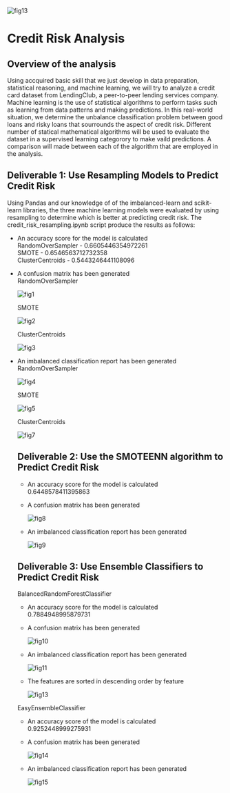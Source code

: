 ![fig13](https://user-images.githubusercontent.com/78861458/121823654-ae735a00-cc74-11eb-8b0c-e76533593588.png)
# Credit Risk Analysis

## Overview of the analysis
  Using accquired basic skill that we just develop in data preparation, statistical reasoning, and machine learning, we will try to analyze a credit card dataset from LendingClub, a peer-to-peer lending services company. Machine learning is the use of statistical algorithms to perform tasks such as learning from data patterns and making predictions. In this real-world situation, we determine the unbalance classification problem between good loans and risky loans that sourrounds the aspect of credit risk. Different number of statical mathematical algorithms will be used to evaluate the dataset in a supervised learning categorory to make vaild predictions. A comparison will made between each of the algorithm that are employed in the analysis.
  
## Deliverable 1: Use Resampling Models to Predict Credit Risk
  Using Pandas and our knowledge of of the imbalanced-learn and scikit-learn libraries, the three machine learning models were evaluated by using resampling to determine which is better at predicting credit risk. The credit_risk_resampling.ipynb script produce the results as follows:
  - An accuracy score for the model is calculated  
      RandomOverSampler - 0.6605446354972261  
      SMOTE - 0.6546563712732358  
      ClusterCentroids - 0.5443246441108096      
      
      
  - A confusion matrix has been generated  
      RandomOverSampler 
      
      ![fig1](https://user-images.githubusercontent.com/78861458/121821803-5e42ca80-cc69-11eb-8953-fc477847f947.png)
      
      
      SMOTE 
      
      ![fig2](https://user-images.githubusercontent.com/78861458/121822084-263c8700-cc6b-11eb-806e-d2c8fb47f6b4.png)
      
      
      ClusterCentroids 
      
      ![fig3](https://user-images.githubusercontent.com/78861458/121822011-a9a9a880-cc6a-11eb-88a2-25cf8e5f46a4.png)
      
      
  - An imbalanced classification report has been generated  
    RandomOverSampler
    
    ![fig4](https://user-images.githubusercontent.com/78861458/121822221-e88c2e00-cc6b-11eb-8a16-da1a2ed1d1ef.png)
    
    
    SMOTE
    
    ![fig5](https://user-images.githubusercontent.com/78861458/121822288-4fa9e280-cc6c-11eb-9a33-d03d7c64671f.png)
    
    
    ClusterCentroids
    
    ![fig7](https://user-images.githubusercontent.com/78861458/121822480-48cf9f80-cc6d-11eb-9466-8c14d6015689.png)
    
    
    ## Deliverable 2: Use the SMOTEENN algorithm to Predict Credit Risk
    
    - An accuracy score for the model is calculated  
        0.6448578411395863 
       
    - A confusion matrix has been generated
      
      ![fig8](https://user-images.githubusercontent.com/78861458/121822987-59cde000-cc70-11eb-9d8a-53b515aed533.png)
      
    - An imbalanced classification report has been generated  
    
      ![fig9](https://user-images.githubusercontent.com/78861458/121823041-b3360f00-cc70-11eb-8f9e-71f64c16b25f.png)
      
     ## Deliverable 3: Use Ensemble Classifiers to Predict Credit Risk
      
      BalancedRandomForestClassifier  
      
      - An accuracy score for the model is calculated  
           0.7884948995879731  
           
      - A confusion matrix has been generated  
      
        ![fig10](https://user-images.githubusercontent.com/78861458/121823281-458ae280-cc72-11eb-8c1e-c73e26b56c03.png) 
        
      - An imbalanced classification report has been generated 
      
        ![fig11](https://user-images.githubusercontent.com/78861458/121823472-6e5fa780-cc73-11eb-8074-d95977f01bbe.png)  
        
      - The features are sorted in descending order by feature 

        ![fig13](https://user-images.githubusercontent.com/78861458/121823667-c64ade00-cc74-11eb-932a-a0f223e00419.png)
        
       
      EasyEnsembleClassifier
      
      - An accuracy score of the model is calculated  
         0.9252448999275931

      - A confusion matrix has been generated  
      
        ![fig14](https://user-images.githubusercontent.com/78861458/121823786-702a6a80-cc75-11eb-8505-a8c3122a4db5.png)  
        
       - An imbalanced classification report has been generated  
       
         ![fig15](https://user-images.githubusercontent.com/78861458/121823839-bed80480-cc75-11eb-8995-6a39b23d6d06.png)




 
      
        

      
        


      
      
        

      
        

        

          

        
           








    
    





      
  
